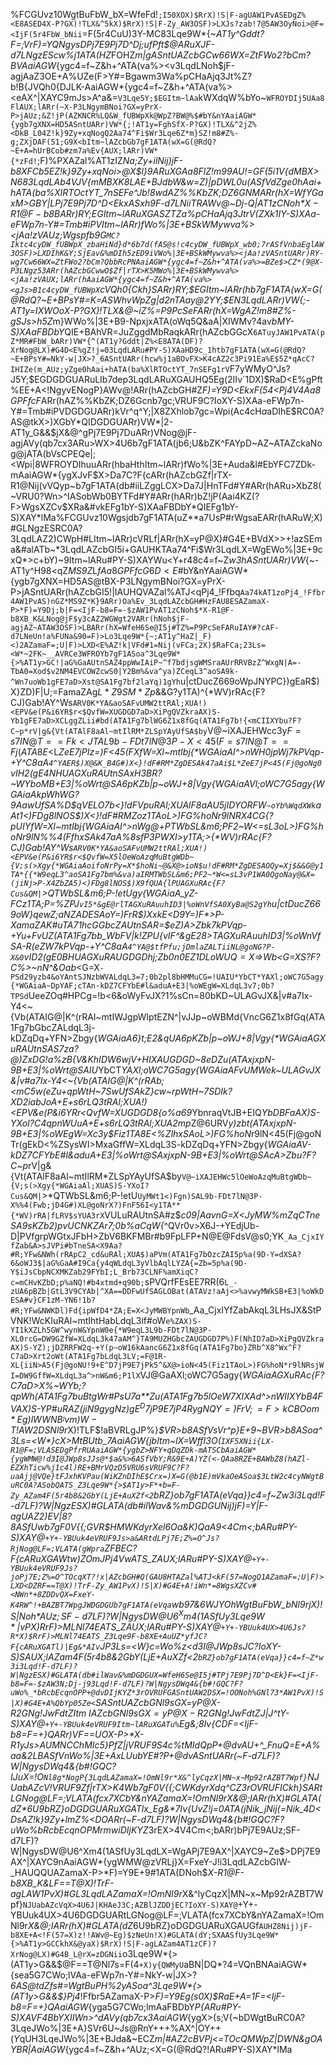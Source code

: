 %FCGUvz10WgtBuFbW_bX=WfeFd!`;I50XOX)$RrX)!S|F-agUAW1PvASEDgZ%<E8ASED4X-P?GX)!TLX&^5kX)$RrX)!S|F-Zy_AW3OSF)>LXJs?zab!7@5AW3OyNoi>@F=<IjF(5r4FbW_bNii`=F(5r4CuU)3Y-MC83Lqe9W*{~*AT1y^Gddt?F=;VrF)=YQNgysDPj7E9Pj7D^Dj;ufPft$@ARuXJF-d7LNgzEScw%j1ATA(HZ*FOHZ*m|gASntUAZcbGCw66WX=ZtFWo2?bCm?BVAaiAGW*{ygc4=f~Z&h+^ATA(va%><v3LqdLNoh$jF-agjAaZ3OE+A%UZe(F>Y#=Bgawm3Wa%pCHaAjq3Jt%Z?b!B{JVQh0{DJLK-AaiAGW*{ygc4=f~Z&h+^ATA(va%><eAX^|XAYC9mJs>A^a&=`V3Lqe5Y;$EGItm~lAa`kWXdqW%bYo~`WFROYDIj5UAa8FlAUX;lARr(~X-P3LNgymBNoi?GX=yPrX-P>jAUz;&Z!jP(AZKNCR%LQ&W_fUBWpXk@WpZ?BW@%$#bY&nYAaiAGW*{ygb7gXNX=HD5ASntUARr)VW*{;!AT1y=FghSfX-P?GX)!TLX&^2jZ%<DkB_L04Z!k}9Zy+xqNogQ2Aa74^Fi$Wr3Lqe6Z*m}SZ!m8#Z%-g;ZXjDAF(51;G9X<bItm~lAZcbGb7gF1ATA(wX=G(@RdQ?~E+A=hUrBCob#zm7a%Ev{AUX;lARr)VW*{*zFd!`;F)%PXAZal%AT1zIZ*Na;Zy+ilNij)jF-b8XFCb5EZ!k}9Zy+xqNoi>@X$l}9ARuXGAa8FlZ!m99AU!=GF(5i1V{dMBX>N683LqdLAb4VJV{mMBXK8LAE+BJdbW&w=Z)|pDWL0u(ASfVdZge0hAai+hATA(ba%XlRTOctYT_7nSEFe^Jb!8wdAZ%%KbZK;DZ6GNMARr(hX=WfYGaxM>GBY|LPj7E9Pj7D^D<EkxASxh9F-d7LNiiTRAWv@~Dj-Q|AT1zCNoh$*X-R1@F-b8BARr)RY;$EGItm~lARuXGASZTZa%pCHaAjq3JtrV(ZXk1IY-S)XAa-eFWp7n-Y#=Tmb#iPVItm~lARr)fWo%|3E+BSkWMywva%><jAa!zVAUz;*Wgspfb9G`MC?Iktc4cyDW_fUBWpX_zbaHiNd}d*6b7d(fAS@s!c4cyDW_fUBWpX_wb0;7rASfVnbaEglAW3OSF)>LXDIhK&Y;SjEav&%mDIh5zED9iVWo%|3E+BSkWMywva%><jAa!zVASntUARr)RY-wg7Cw66WX=ZtFWo2?bCm?QbbRcPNAaiAGW*{ygc4=f~Z&h+^ATA(va%>=BZe$>CZ*(9@X-P3LNgz53ARr(hAZcbGCwwO$Zf|rTX>K5MWo%|3E+BSkWMywva%><jAa!zVAUX;lARr(hAaiAGW*{ygc4=f~Z&h+^ATA(va%><gJs>B1c4cyDW_fUBWpX`cVQh0{Ckh}SARr)RY;$EGItm~lARr(hb7gF1ATA(wX=G(@RdQ?~E+BPsY#=K=ASWhvWpZg|d2nTAay@2YY;$EN3LqdLARr)VW*{;-AT1y=IXWOoX-P?GX)!TLX&@~iZ%=P9PcSeFARr(hX=WgAZ!m8#Z%-gSJs>h5Z*m}WWo%|3E+B9-NpxjxATA(oWq5Q&aA|XIWMv?4av*bMY-S)XAaFBDbY*QIE+BAhVR=JuZggdMbRaqkARr(hAZcbGGcX`6ATuyJAW1PvATA(pZ*MR#FbW_bARr)VW*{^(AT1y?Gddt|Z%<E8ATA(DF)?XrNog@LX)#G4D<E%gZ!j=03LqdLARu#PY-S)XAaHD9c_1htb7gF1ATA(wX=G(@RdQ?~E+BPsY#=NkY-w|JX>?_6ASntUARr(hcw%j1aBOvFX>K4cAZ2c3Pi91Ea%E$5Z*qAcC?IHIZe(m_AUz;yZge0hAai+hATA(ba%XlRTOctYT_7nSEFg1rV`F7yWMyO^Js?J5Y;$EGDGDGUARuLIb7dep3LqdLARuXGAUHQ5Eg(2IIv`1DX)$RaD<E%gPft%EE+A<!NgyvENogP}AWv@!ARr(hAZcbGH#Z<HAU8KUAZamaX-P>*F)=Y9D<EkxF(54<Pj4V4Aa8GPFfcF*ARr(hAZ%%KbZK;DZ6Gcnb7gc;VRUF9C?IoXY-S)XAa-eFWp7n-Y#=Tmb#iPVDGDGUARr)kVr^q^Y;|X8ZXhlob7gc=Wpi(Ac4cH$a%><dAZc!NASfVnd2=8xAYpQ6b|70IF(6$aDIhE$RC0A?AS@tkX>)XGbY*QIDGDGUARr)VW*|2-AT1y_G&&$jX&@^gPj7E9Pj7DuARr)VNog@jF-agjAVy(qb7cx3ARu>WX>4U6b7gF1ATA(jb6;U&bZK^FAYpD~AZ~ATAZckaNog@jATA(bVsCPEQe|;<Wpi|8WFROYDIhuuARr(hbaHthItm~lARr)fWo%|3E+Auda&l#EbYFC7ZDk-mAaiAGW*{ygXJvF$X>Da7C?F{cARr(hAZcbGZf|rTX-R1@Nij(vVQyp~b7gF1ATA(db#iiLZggLCX>Da7J|HnTFd#Y#ARr(hARu>XbZ8(~VRU0?Wn>^IASobWb0BYTFd#Y#ARr(hARr)bZ!jP(Aai4KZ(?F>WgsXZCv$XRa&#vkEFg1bY-S)XAaFBDbY*QIEFg1bY-S)XAY*lMa%FCGUvz10Wgsjdb7gF1ATA(uZ**a7UsP#rWgsaEARr(hARuW;X)#GLNgzESRC0A?3LqdLAZ2)CWpH#LItm~lARr)cVRLf|ARr(hX=yP@X)#G4E+BVdX>>+!azSEma&#alATb~*3LqdLAZcbGI5i+GAUHKTAa74^Fi$Wr3LqdLX=WgEWo%|3E+9cxQ*>c+bY)~9Itm~lARu#PY-S)XAYWu<Y+r48c4=f~Z*w3hASntUARr)VW*{~-AT1y^H98<qZ*MS9Z*L$fAa8GPFfcG6D<E%AZ!k|VFbW_bARuXGAaiAGW*{ygV|8+JWo~p|bZKp6AU-`HFfKSCDj;)ZY-S)XAarkZVQgPiX>Da7Itm~lARr(~F)>LoAUz-_W@&C|b7*B`Ckh}SARuLIb7dep3LqdLARtLGF-b8XJs>A@bZ>BQWn?D`ARr(hAZcbGH!&bBAU82OAWv^^Fi&r9ATJ<qZ*MR#FbW_bARuXGAaiAGW*{ygV|8+JWo~p|bZKp6AU+^5I4~eO3LqdLARu>XbZ8(~VRU0?Wn>^IASobWb0BYTFd#Y#ARr(hARupVFd!}<b7gcxWpZ?BW@%$#bY&nYAaiAGW*{ygb7gXNX=HD5AS@tBX-P3LNgymBNoi?GX=yPrX-P>jASntUARr(hAZcbGI5!|IAUHQVAZal%ATJ<qPj4_!Ffbq`Aa74kAT1zoPj4_!Ffbr4AW1PvAS)nGZ*MS9Z*K}9ARr)Oa%Ev_3LqdLAZcbGH#HzFAU8ESAZamaX-P>*F)=Y9Dj;b|F=<IjF-b8=F=-$zAW1PvAT1zCNoh$*X-R1@F-b8XB_K&LNog@jF$y3cAZ2WGWgt2VARr(hNoh$jF-agjAZ~ATAW3OSF)>LBARr(hX=WfeH6Se@I5j#TZ%=P9PcSeFARuIAY#?cAF-d7LNeUn!a%FUNa&90=F)>Lo3Lqe9W*{~;AT1y^HaZ|_F)<)2AZamaF=;U|F)>LXD<E%AZ!k|VFd#1=Nij(vFCa;2X)$RaFCa;23Ls=<W*~2FK~__AVRCe3WFROYb7gF1ASoa^3Lqe9W*{>%AT1y>GC!|aG%GaAUtnSAZ4ppWwIAiP~^f7bdjsgWMSraAUrRRVBzZ^WxgN|A=-TbA0=Xod$v2NM4EVCOWZcwS0|Y2Bm%&va^ya)ZCeqL3^aoSA9k-^Wn7uoWb1gFE7aD>Xst@SA1Fg7bf2laYq)1gYh`u|ctDucZ669oWpJNYPC})gEaR$)X}ZD<DXL>)F|U;=FamaZAg$L*Z9SM*Zp$&&G?y1TA)^{*WV)rRAc{F?CJ)Gab!AY^Ws`ARV0K*YA&aoSAFvUMW2ttRAl;XUA!)<EPV&e(P&i6YR$r<$QvfW=XUGDGD7aD>XiPgQVZkraAX)S-Yb1gFE7aD>XCLggZLii#bd(ATA1Fg7blWG6Z1x8fGq(ATA1Fg7b!{<mCIIXYbu?F?C~p*rV|g&{Vt(ATAlF8aAl~mtIlRM*ZLSpYAyUfSA$by`V@~iXAJEHWcc3y$F=s7lN@T==Fk<JTAL9b-FDt7lN@3P-X<45(F=s7lN@T==Fj(ATA8E<%Zoz1TALG#)XvP1WAi$L*ZeE7jPIz=)F<45(FXfW=Xl~mtIbj{*WGAiaAI^>nWH0jpWj7kPVqp-+Y^C8aA`4^YAER$)X@&K_B4G#)X<}!dF#RM*ZgDESAk47aAi$L*ZeE7jP<45(Fj@goNg0`vIH2(gE4NHUAGXuRAUtnSAxH3BR?~WYboMB+E3|%oWrt@SA6pKZb|p~oWJ+8|Vgy{*WGAiaAVl;oWC7G5agy{*WGAiaAkpWhWG?9AawUfSA%D$qVELO7b<}!dFVpuRAl;XUAlF8aAU5jIDYORFW`~oYb%WqdXWk`aAt1<)FDg8lNOS$)X<}!dF#RM*Zoz1TAoL>)FG%hoN*r9lNRX4CG{?pUIYfW=Xl~mtIbj{*WGAiaAI^>nW*g@+PTWbSL&m6;PF2~*W<=sL3oL>)FG%hoN*r9lN%%4(FfhxSAk47aA%8sfP3PWXI>y1TA;>{*WV)rRAc{F?CJ)Gab!AY^Ws`ARV0K*YA&aoSAFvUMW2ttRAl;XUA!)<EPV&e(P&i6YR$r<$QvfW=X5lOeWoAzqMuBtgWDb~{V;s(>Xgy{*WGAiaAoifoNrPy=X*$hoNi~@&X@>ioN$u!dF#RM*ZgDESAOQy=Xj$&&G@y1TA*{{*W9eqL3^aoSA1Fg7bm%&va)aIRMTWbSL&m6;PF2~*W<=sL3vP1WA0QgoNay@&X=(jiNj>P-X4ZbZA5)<)FDg8lNOS$)X9fQUA{lPUAGXuRAc{F?Cus&QM|`>*QTWbSL&m6;P-!etUgy{*WGAiaA_yZ-FCz1TA;P=%ZPJ`vI5*&gE@rlTAGXuRAuuhID3|%oWnVfSA0XyBa@S2gYh`u|ctDucZ669oW}qewZ;aN*ZADESAoY=)FrR$)XxkE<D9Y=)F*>P-XamaZAK#uTA71hcGGbcZAUtnSAR=$eZ)A>Zbk7kPVqp-+Yu+FvUZ(ATA1Fg7bb_WbFV|k!ZPU{vIF^&gE28>TAGXuRAuuhID3|%oWnVfSA-R(eZW7kPVqp-+Y^C8aA`4^YA@$tfPfu;jDmlaZALTiiNL@goNG?P-X&0`vID2(gE0BHUAGXuRAUGDGDhj;Zb0n0EZ1DLoW$UQ=X=$>Wb*<G=XS?F?C%>~nN^&Oab*<G=X`-PSd29yzb4&oYAntSJNzbWVALdqL3=7;0b2pl8bHMMuCG=!UAIU*YbCT*YAXl;oWC7G5agy{*WGAiaA~DpYAF;cTAn-kDZ7CFYbE#l&aduA+E3|%oWEgW=XLdqL3v7;0b?TPSd`UeeZOq#HPCg=!b<6&oWyFvJX?1%sCn=80bKD~ULAGvJX&|v#a7Ix-Y4<~{Vb(ATAIG@|K^(rRAl~mtIWJgpWIptEZN^|vJJp~oWBMd{VncG6Z1x8fGq(ATA1Fg7bGbcZALdqL3j-kDZqDq+YFN>Zbgy{*WGAiaA6}t;E2&qUA6pKZb|p~oWJ+8|Vgy{*WGAiaAGXuRAUtnSAS7z$a?@)$ZxDG!a%zB{V&KhIDW6wjV+HIXAUGDGD~8eDZu(ATAxjxpN-9B+E3|%oWrt@SAIU*YbCT*YAXl;oWC7G5agy{*WGAiaAFvUMWek~ULAGvJX&|v#a7Ix-Y4<~{Vb(ATAIG@|K^(rRAb;<mC5w(eZu+qpWtH~7SwUfSA*kZ}cw~rpWtH~7SDIk?XD2iabJoA+E+s6rLQ3tRAl;XUA!)<EPV&e(P&i6YR$r<$QvfW=XUGDGD8{o%a69*YbnraqVtJB+EIQ*YbDBFaAX)S-YXoI?C4qpnWUuA+E+s6rLQ3tRAl;XUA2mp*Z@6URV*y)zbt(ATAxjxpN-9B+E3|%oWEgW=Xc3y$Fiz1TA8E<%ZlhxSAoL>)FG%hoN*r9lN<45(Fj@goNTr(gEkD<%ZSysWI>MxaGffW=XLdqL3S-kDZqDq+YFN>Zbgy{*WGAiaAV-kDZ7CFYbE#l&aduA+E3|%oWrt@SAxjxpN-9B+E3|%oWrt@SAcA>Zbu?F?C~p*rV|g&{Vt(ATAlF8aAl~mtIlRM*ZLSpYAyUfSA$by`V@~iXAJEHWc5lOeWoAzqMuBtgWDb~{V;s(>Xgy{*WGAiaAl;XUAS)S-YXoI?Cus&QM|`>*QTWbSL&m6;P-!etU`UyMWt1<)Fgn)SAL9b-FDt7lN@3P-X%%4(Fwb;jD4G#)XL@goNrX?)FnF56I<y1TA**{*WV)rRA|fLRV$sYUA3rX`VULuRAUtnSA#z$_c09|AavnG=X<JyMW%mZqCTneSA9sKZb2)pvUCNKZAr7;0b%aCqW{_^QVr0v>X6J-+YEdjUb-D|PVfgrpWGtxJFbH>ZbV6BKFMBr#b9FpLFP+N@E@FdsV@s0;YK`_Aa_CjxIYfZab&A>sJVPi#bTneSA<X9Aa?#R;YFw&NWh(rRApC2_cd&uRAl;XUA$)aPVm(ATA1Fg7bOzcZAI5p%a(9D-Y=dXSA?6&oWJ3$|aG%GaA#I9Ca{y4qWLdqL3yVlbAqlLYZA{=Zb=5p%a(9D-Y$iJsCbpNCXMKZab29FYbI;L_Brb73CLNF%amXiqC?c=mCHvKZbD;p%aNQ!#b4xtmd+q90b;`sPVQrfFEsEE7RR(6`L_-zUA6pBZb|GtL3V9CYAb|^XA==DDFwUfSAGLOBat(ATAVz!aAj<>%avwyMWkSB+E3|%oWkDESA#v}CF1zM-YN6!1b?#R;YFw&NWKDl)Fd{ipWfD4*ZA;E=X<JyMWBYpnWb`_Aa_CjxIYfZabAkqL3LHsJX&StPVNK!WcKIuRAl~mtIhtHabLdqL3if#oW`e%ZAX)S-YI1kXZLh5GW^wynW&YpnW0e{*W9eqL3L9b-FDt7lN@3P-XL0rcG=DW9GZfW=XLdqL3k47aAM^}TA9MUZHGbcZAUGDGD7P%)F(NhID7aD>XiPgQVZkraAX)S-YZ);jDZRRFW2q-+Y(p~oW16kAancG6Z1x8fGq(ATA1Fg7bo}ZRb^X8^Wx^F?C7aD>Xrt2oWt(ATA1Fg7bLdqL3LV;=F@1R-XL{iiN>A5(Fj@goNU!9+E^D7jP9E7jPk5^&X@>ioN<45(Fiz1TAoL>)FG%hoN*r9lNRsjWI=DW9GffW=XLdqL3a^>nW&m6;P1lX`VJ@GaAXl;oWC7G5agy{*WGAiaAGXuRAc{F?C7aD>X%~WYb;?qpWh(ATA1Fg7buBtgWr#PsU7a**Zu(ATA1Fg7b5lOeW7XIXAd^>nWIIXYbB4FVAX)S-YP#uRAZ(jiN9gygNz$)gE^D7jP9E7jP4RygNQY=)FrV;=F>kCBOom*Eg)lWWNB_^Iv{m)W-T}%Eh;SvUteKtY+qj>Js?{kCr~p`Y+-q2awi~N3Tb8_I5HqDAUHBQAW3OyF=+~EZE$aLbRcqN3TbU{Z*p`Xb9r+LX>D+Ca&#bXa|&r~aBp&SAZKiEVhU+(aBp&SAaikSX>?^X3Tb8_I5!|IAUHQVAW3N;B_L@rX)$RrF)=YoATA(JZy+xqPj7EeZ*L$fAW1PvX)#GLAT1zCF-Zz(ZE$aLbRc+QZDR^)ZE$aLbRc+QZDV$3a|&r~aBp&SAb4VJV{mMBXK8K<X=WfeF(54<I59dPX)z!xAa8F^Pfs8(Aa74^Fi$WrASxhfF==T@Nl7s=F(4`+Noh$*X=yPrNofjZa&K)QY-wV1ATA(jZ*OmJZ*Ol;FmE7fZE$aLbRcAJcW!KNVPtS&XJraza&K)QY-wV1ATA(jZ%;5VPj7EeAZcxIZ*p`XS7CHxXk}yyW^!+BAZ%%3b097tX>UnMF=<IjAZcxIZ*p`XRBdEp3TAR|Z6IuEVsjuaAZc$;Z%=P9Pj4_FX>D+Ca&#a|Pee&yRz*@%Nl#87EFfoPbYF92baZKMXCN#fLqS7GMIbC7Y;R|0WpW@aAW2h2Q&d$!Qdv+zOhHamNm2@FW*|5;AT1y`G&&$}Z*MR#Fd!`;Pj7E9Pj7D^D<Ek}F=<IjF-b8=F=-$!AW2DSNl9r*X)!TLF$!aBVRLgJP%}_$VR>b8ASfVsVr^p}E+9~BVR>b8ASoa^3Ls=<W*}c*X>MtBUtb_7AaiAGW*{jbItm~lX=WffI3O(`IXF5XNii{LX-R1@F=;VLASEDgPfrRUAaiAGW*{ygbZ>NFY+qDqZDk-mATSCbAaiAGW*{ygWMW@!d3I@JWp8sJJs@*$a&%>6ASfVbY;R&9E+A)YZ(<-QAa8RZE+BAWbZ8(hAZl-EZXhTicw%j1c4l)RE+BMrVQzD5VRU6sVRUF9C?F?uaAjj@VQe}tFJxhKVPau(WiKZnDIhE$Crx=)X=G(@b1E)mVkaOeASoa$3LtW2c4cyNWgtBuRC0A?ASobQATS_Z3Lqe9W*{>$AT1y>F*+b=F-Zy_AZam4F(5r4b8&2GbY(LjE+AuXZf<2`bRZ}ob7gF1ATA(eVqa}}c4=f~Z*w3i3Lqd!F-d7LF)?W|NgzESX)#GLATA(db#ilWav&%mDGDGUNij)jF)=Y|F-agUAZ2)EV|8?8ASfUwb7gF0V{{;GVR$HMWKdyrXel6Oa&K)QaA9<4Cm<;bARu#PY-S)XAY@`+Y+-YBUuk4eVRUF9Js>a&ARtdLPj7E;Z%=O^Js?RjNog@LF=;VLATA(gWpra`Z*FBEC?F{cARuXGAWtw)Z*OmJPj4VwATS_ZAUX;lARu#PY-S)XAY@`+Y+-YBUuk4eVRUF9Js?joPj7E;Z%=O^TOcqXT?!x|AZcbGH#Q(GAU8HTAZal%ATJ<kF(57=NogQ1AZamaF=;U|F)>LXD<DZRF==T@X)!TrF-Zy_AW1PvX)!S|X)#G4E+A!iWn*=8WgsXZCv#<NWn*+8ZDDvQX=FxeY-K4RW^!+BAZBT7WpgJWDGDGUb7gF1ATA(eVqa`wb97&6WJYOhWgtBuFbW_bNl9rjX)!S|Noh$*AUz;SF-d7LF)?W|NgysDW@U6^Xm4(1ASfUy3Lqe9W*|vPX)$RrF)>MLNl74EATS_ZAUX;lARu#PY-S)XAY@`+Y+-YBUuk4UX>4U6Js?R*X)$RrF)>MLNl74EATS_Z3Lqe9F-b8XE+AuUZ*yfJC?F{cARuXGATl)|Eg&*AIv`JP3Ls=<W*}c=Wo%z<d3I@JWp8sJC?IoXY-S)SAUX;lAZam4F(5r4b8&2GbY(LjE+AuXZf<2`bRZ}ob7gF1ATA(eVqa}}c4=f~Z*w3i3Lqd!F-d7LF)?W|NgzESX)#GLATA(db#ilWav&%mDGDGUX=WfeH6Se@I5j#TPj7E9Pj7D^D<Ek}F=<IjF-b8=F=-$zAW3N;Dj-j93Lqd!F-d7LF)?W|NgysDWq4&{b#!GQC?F?uWo%_*bRcbEcqnOPP+@dvDIjKYZ*3rOVRUFGASntUAW2DSX=!OONoh%GNl73*AW1PvX)!S|X)#G4E+A%QbYp05Ze<`SASntUAZcbGNl9sGX=yP@X-R2GNg!JwFd$tZItm~lAZcbGNl9sGX=yP@X-R2GNg!JwFd$tZJ|J^tY-S)XAY@`+Y+-YBUuk4eVRUF9Itm~lARuXGATu%`Eg&;8Iv{CDF=<IjF-b8=F=+}QARr)VF==UOX-P>*X-R1yJs>AUMNCChMIc5}PfZ|jVRUF9S4c%tMIdQpP+@dvAU+^_FnuQ=E+A%aa&2LBASfVnWo%|3E+AxLUu<D>bYE#?P+@dvASntUARr(~F-d7LF)?W|NgysDWq4&{b#!GQC?IJuX=!O`Nl8g*NogP{3LqdLAZamaX=!OmNl9r*X&^lyCqzX|MN~x~Mp92rAZBT7Wpf}`NJUabAZcV!VRUF9Zf|rTX>K4Wb7gF0V{{;CWKdyrXdq^CZ*3rOVRUFICkh}SARtLGNog@LF=;VLATA(fcx7XCbY&nYAZamaX=!OmNl9r*X&@;IARr(hX)#GLATA(dZ*6U9bRZ}oDGDGUARuXGATlx_Eg&*7Iv{UvZ!j=0ATA(jNik_jNij(=Nik_4D<DsAZ!k}9Zy+lmZ%<DOARr(~F-d7LF)?W|NgysDWq4&{b#!GQC?F?uWo%_*bRcbEcqnOPMrmwiDIjKYZ*3rEX>4V4Cm<;bARr)bPj7E9AUz;SF-d7LF)?W|NgysDW@U6^Xm4(1ASfUy3LqdLX=WgAPj7E9AX^|XAYC9~Ze$>DPj7E9AX^|XAYC9nAaiAGW*{ygWMW@zVRLj}X=FxeY-J!i3LqdLAZcbGIW-_HAUQQUAZamaX-P>*F)=Y9E+9#1ATA(DNoh$*X-R1@F-b8XB_K&LF==T@X)!TrF-agLAW1PvX)#GL3LqdLAZamaX=!OmNl9r*X&^lyCqzX|MN~x~Mp92rAZBT7Wpf}`NJUabAZcVqX>4U6J|KHAeJ3C;AZBlJZDDjEC?IoXY-S)XAY@`+Y+-YBUuk4UX>4U6DGDGUARtLGNog@LF=;VLATA(fcx7XCbY&nYAZamaX=!OmNl9r*X&@;IARr(hX)#GLATA(dZ*6U9bRZ}oDGDGUARuXGAUGf`AUHZ8Nij)jF-b8XE+A<!F(57=X)z!!AWv@~Eg)$zNeUn!X)#GLATA(dY;SXAASfUy3Lqe9W*{>%AT1y>GCCkhX&@yaX)$RrX)!S|F-agLAZam4AT1zCF)?XrNog@LX)#G4B_L@rX=zDGNii`o3Lqe9W*{>(AT1y>G&&$@F==T@Nl7s=F(4`+X)y{QWMyU`aBN|DQ*?4=VQnBNAaiAGW*{sea5G7CWo;lVAa-eFWp7n-Y#=NkY-w|JX>?_6AS@tdZfs#=WgtBuPH%2yASoa^3Lqe9W*{>(AT1y>G&&$}Pj4_!Ffbr5AZamaX-P>*F)=Y9Eg(s0X)$RaE+A=1F=<IjF-b8=F=+}QAaiAGW*{yga5G7CWo;lmAaFBDbY*P{ARu#PY-S)XAVF4BbYXIIWn>^dAVy(qb7cx3AaiAGW*{ygX>(s;V{~bDWgtBuRC0A?3LqeJWo%|3E+A}SVr6U~Js@RnY+++%AX^|OY++($Y$qUH3LqeJWo%|3E+BJda&~ECZ*m|#AZ2cBVPj<=TOcQMWpZ|DWN&gOAYBR|AaiAGW*{ygc4=f~Z&h+^AUz;<X=G(@RdQ?!ARu#PY-S)XAY*lMa